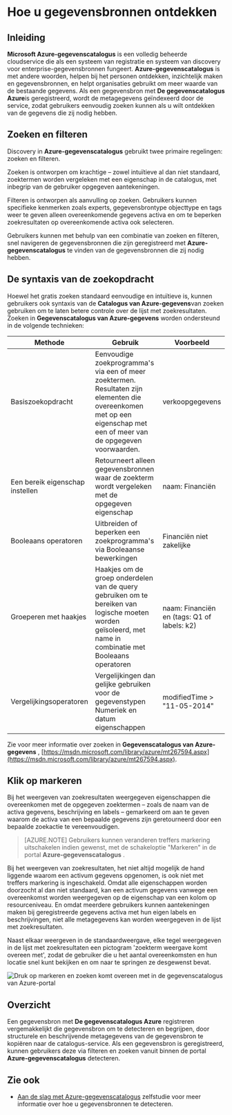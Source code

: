 <properties
   pageTitle="Hoe u gegevensbronnen ontdekken | Microsoft Azure"
   description="Hoe kan ik artikel hoe te vinden van de activa geregistreerde gegevens met de gegevenscatalogus Azure, met inbegrip van zoeken en filteren en gebruiken van de mogelijkheden van de portal Azure-gegevenscatalogus markering treffer markeren."
   services="data-catalog"
   documentationCenter=""
   authors="steelanddata"
   manager="NA"
   editor=""
   tags=""/>
<tags
   ms.service="data-catalog"
   ms.devlang="NA"
   ms.topic="article"
   ms.tgt_pltfrm="NA"
   ms.workload="data-catalog"
   ms.date="10/04/2016"
   ms.author="maroche"/>

# <a name="how-to-discover-data-sources"></a>Hoe u gegevensbronnen ontdekken

## <a name="introduction"></a>Inleiding
**Microsoft Azure-gegevenscatalogus** is een volledig beheerde cloudservice die als een systeem van registratie en systeem van discovery voor enterprise-gegevensbronnen fungeert. **Azure-gegevenscatalogus** is met andere woorden, helpen bij het personen ontdekken, inzichtelijk maken en gegevensbronnen, en helpt organisaties gebruikt om meer waarde van de bestaande gegevens. Als een gegevensbron met **De gegevenscatalogus Azure**is geregistreerd, wordt de metagegevens geïndexeerd door de service, zodat gebruikers eenvoudig zoeken kunnen als u wilt ontdekken van de gegevens die zij nodig hebben.

## <a name="searching-and-filtering"></a>Zoeken en filteren

Discovery in **Azure-gegevenscatalogus** gebruikt twee primaire regelingen: zoeken en filteren.

Zoeken is ontworpen om krachtige – zowel intuïtieve al dan niet standaard, zoektermen worden vergeleken met een eigenschap in de catalogus, met inbegrip van de gebruiker opgegeven aantekeningen.

Filteren is ontworpen als aanvulling op zoeken. Gebruikers kunnen specifieke kenmerken zoals experts, gegevensbrontype objecttype en tags weer te geven alleen overeenkomende gegevens activa en om te beperken zoekresultaten op overeenkomende activa ook selecteren.

Gebruikers kunnen met behulp van een combinatie van zoeken en filteren, snel navigeren de gegevensbronnen die zijn geregistreerd met **Azure-gegevenscatalogus** te vinden van de gegevensbronnen die zij nodig hebben.

## <a name="search-syntax"></a>De syntaxis van de zoekopdracht

Hoewel het gratis zoeken standaard eenvoudige en intuïtieve is, kunnen gebruikers ook syntaxis van de **Catalogus van Azure-gegevens**van zoeken gebruiken om te laten betere controle over de lijst met zoekresultaten. Zoeken in **Gegevenscatalogus van Azure-gegevens** worden ondersteund in de volgende technieken:

| Methode                 | Gebruik                                                                                                                                     | Voorbeeld                                                   |
|---------------------------|-----------------------------------------------------------------------------------------------------------------------------------------|-----------------------------------------------------------|
| Basiszoekopdracht              | Eenvoudige zoekprogramma's via een of meer zoektermen. Resultaten zijn elementen die overeenkomen met op een eigenschap met een of meer van de opgegeven voorwaarden. | verkoopgegevens                                                |
| Een bereik eigenschap instellen          | Retourneert alleen gegevensbronnen waar de zoekterm wordt vergeleken met de opgegeven eigenschap                                                   | naam: Financiën                                              |
| Booleaans operatoren         | Uitbreiden of beperken een zoekprogramma's via Booleaanse bewerkingen                                                                                     | Financiën niet zakelijke                                     |
| Groeperen met haakjes | Haakjes om de groep onderdelen van de query gebruiken om te bereiken van logische moeten worden geïsoleerd, met name in combinatie met Booleaans operatoren              | naam: Financiën en (tags: Q1 of labels: k2) |
| Vergelijkingsoperatoren      | Vergelijkingen dan gelijke gebruiken voor de gegevenstypen Numeriek en datum eigenschappen                                                | modifiedTime > "11-05-2014"                                 |

Zie voor meer informatie over zoeken in **Gegevenscatalogus van Azure-gegevens** , [https://msdn.microsoft.com/library/azure/mt267594.aspx](https://msdn.microsoft.com/library/azure/mt267594.aspx).

## <a name="hit-highlighting"></a>Klik op markeren
Bij het weergeven van zoekresultaten weergegeven eigenschappen die overeenkomen met de opgegeven zoektermen – zoals de naam van de activa gegevens, beschrijving en labels – gemarkeerd om aan te geven waarom de activa van een bepaalde gegevens zijn geretourneerd door een bepaalde zoekactie te vereenvoudigen.

> [AZURE.NOTE] Gebruikers kunnen veranderen treffers markering uitschakelen indien gewenst, met de schakeloptie "Markeren" in de portal **Azure-gegevenscatalogus** .

Bij het weergeven van zoekresultaten, het niet altijd mogelijk de hand liggende waarom een activum gegevens opgenomen, is ook niet met treffers markering is ingeschakeld. Omdat alle eigenschappen worden doorzocht al dan niet standaard, kan een activum gegevens vanwege een overeenkomst worden weergegeven op de eigenschap van een kolom op resourceniveau. En omdat meerdere gebruikers kunnen aantekeningen maken bij geregistreerde gegevens activa met hun eigen labels en beschrijvingen, niet alle metagegevens kan worden weergegeven in de lijst met zoekresultaten.

Naast elkaar weergeven in de standaardweergave, elke tegel weergegeven in de lijst met zoekresultaten een pictogram 'zoekterm weergave komt overeen met', zodat de gebruiker die u het aantal overeenkomsten en hun locatie snel kunt bekijken en om naar te springen ze desgewenst bevat.

 ![Druk op markeren en zoeken komt overeen met in de gegevenscatalogus van Azure-portal](./media/data-catalog-how-to-discover/search-matches.png)

## <a name="summary"></a>Overzicht
Een gegevensbron met **De gegevenscatalogus Azure** registreren vergemakkelijkt die gegevensbron om te detecteren en begrijpen, door structurele en beschrijvende metagegevens van de gegevensbron te kopiëren naar de catalogus-service. Als een gegevensbron is geregistreerd, kunnen gebruikers deze via filteren en zoeken vanuit binnen de portal **Azure-gegevenscatalogus** detecteren.

## <a name="see-also"></a>Zie ook
- [Aan de slag met Azure-gegevenscatalogus](data-catalog-get-started.md) zelfstudie voor meer informatie over hoe u gegevensbronnen te detecteren.
